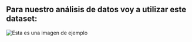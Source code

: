 ## Para nuestro análisis de datos voy a utilizar este dataset:

![Esta es una imagen de ejemplo](https://ejemplo.com/imagen.jpg)
